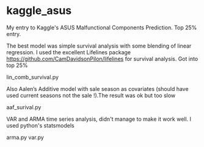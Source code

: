 kaggle_asus
===========

My entry to Kaggle's ASUS Malfunctional Components Prediction. Top 25% entry.


The best model was simple survival analysis with some blending of linear regression. I used the excellent Lifelines package https://github.com/CamDavidsonPilon/lifelines for survival analysis. Got into top 25%

lin_comb_survival.py

Also Aalen’s Additive model with sale season as covariates (should have used current seasons not the sale !).The result was ok but too slow

aaf_surival.py

VAR and ARMA time series analysis, didn't manage to make it work well. I used python's statsmodels

arma.py
var.py


